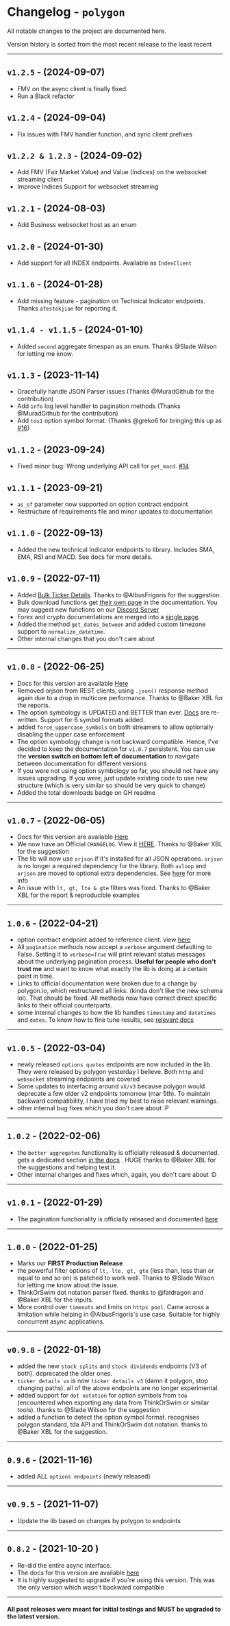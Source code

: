 # Changelog - `polygon`

All notable changes to the project are documented here.

Version history is sorted from the most recent release to the least recent

---

## `v1.2.5` - (2024-09-07)

-  FMV on the async client is finally fixed.
-  Run a Black refactor

## `v1.2.4` - (2024-09-04)

-  Fix issues with FMV handler function, and sync client prefixes

## `v1.2.2 & 1.2.3` - (2024-09-02)

-  Add FMV (Fair Market Value) and Value (Indices) on the websocket streaming client
-  Improve Indices Support for websocket streaming

## `v1.2.1` - (2024-08-03)

-  Add Business websocket host as an enum

## `v1.2.0` - (2024-01-30)

-  Add support for all INDEX endpoints. Available as `IndexClient`

## `v1.1.6` - (2024-01-28)

-  Add missing feature - pagination on Technical Indicator endpoints. Thanks `afestekjian` for reporting it.

## `v1.1.4 - v1.1.5` - (2024-01-10)

-  Added `second` aggregate timespan as an enum. Thanks @Slade Wilson for letting me know.

## `v1.1.3` - (2023-11-14)

-  Gracefully handle JSON Parser issues (Thanks @MuradGithub for the contribution)
-  Add `info` log level handler to pagination methods (Thanks @MuradGithub for the contribution)
-  Add `tos1` option symbol format. (Thanks @greko6 for bringing this up as [#16](https://github.com/pssolanki111/polygon/issues/16))

## `v1.1.2` - (2023-09-24)

-  Fixed minor bug: Wrong underlying API call for `get_macd`. [#14](https://github.com/pssolanki111/polygon/issues/14)

## `v1.1.1` - (2023-09-21)

-  `as_of` parameter now supported on option contract endpoint
-  Restructure of requirements file and minor updates to documentation

## `v1.1.0` - (2022-09-13)

-  Added the new technical Indicator endpoints to library. Includes SMA, EMA, RSI and MACD. See docs for more details.

## `v1.0.9` - (2022-07-11)

- Added [Bulk Ticker Details](https://polygon.readthedocs.io/en/latest/bulk_data_download_functions.html#bulk-ticker-details). Thanks to @AlbusFrigoris for the suggestion.
- Bulk download functions get [their own page](https://polygon.readthedocs.io/en/latest/bulk_data_download_functions.html) in the documentation. You may suggest new functions on our [Discord Server](https://discord.gg/jPkARduU6N)
- Forex and crypto documentations are merged into a [single page](https://polygon.readthedocs.io/en/latest/Forex_Crypto.html).
- Added the method `get_dates_between` and added custom timezone support to `normalize_datetime`.
- Other internal changes that you don't care about

---
## `v1.0.8` - (2022-06-25)

- Docs for this version are available [Here](https://polygon.readthedocs.io/en/1.0.8/)
- Removed orjson from REST clients, using `.json()` response method again due to a drop in multicore performance. 
  Thanks to @Baker XBL for the reports.
- The option symbology is UPDATED and BETTER than ever. [Docs](https://polygon.readthedocs.io/en/latest/Options.html#working-with-option-symbols) are re-written. Support for 6 symbol formats added.
- added `force_uppercase_symbols` on both streamers to allow optionally disabling the upper case enforcement
- The option symbology change is not backward compatible. Hence, I've decided to keep the documentation for `v1.0.7` 
  persistent. You can use the **version switch on bottom left of documentation** to navigate between documentation for different versions
- If you were not using option symbology so far, you should not have any issues upgrading. If you were, just update 
  existing code to use new structure (which is very similar so should be very quick to change)
- Added the total downloads badge on GH readme

---
## `v1.0.7` - (2022-06-05)

- Docs for this version are available [Here](https://polygon.readthedocs.io/en/1.0.7/)
- We now have an Official `CHANGELOG`. View it [HERE](https://github.com/pssolanki111/polygon/blob/main/CHANGELOG.md). 
  Thanks to @Baker XBL for the suggestion
- The lib will now use `orjson` if it's installed for all JSON operations. `orjson` is no longer a required 
   dependency for the library. Both `uvloop` and `orjson` are moved to optional extra dependencies. See [here](https://polygon.readthedocs.io/en/latest/Getting-Started.html#installing-polygon) for 
  more info
- An issue with `lt, gt, lte & gte` filters was fixed. Thanks to @Baker XBL for the report & reproducible examples

---
## `1.0.6` - (2022-04-21)

- option contract endpoint added to reference client. view [here](https://polygon.readthedocs.io/en/latest/References.html#get-option-contract)
- All `pagination` methods now accept a `verbose` argument defaulting to False. Setting it to `verbose=True` will print relevant status messages about
  the underlying pagination process. **Useful for people who don't trust me** and want to know what exactly the lib is 
  doing at a certain point in time. 
- Links to official documentation were broken due to a change by polygon.io, which restructured all links. (kinda don't like the new schema lol). 
  That should be fixed. All methods now have correct direct specific links to their official counterparts.
- some internal changes to how the lib handles `timestamp` and `datetimes` and `dates`. To know how to fine tune results, 
  see [relevant docs](https://polygon.readthedocs.io/en/latest/Getting-Started.html#passing-dates-datetime-values-or-timestamps)

---
## `v1.0.5` - (2022-03-04)

- newly released `options quotes` endpoints are now included in the lib. They were released by polygon yesterday I
  believe. Both `http` and `websocket` streaming endpoints are covered
- Some updates to interfacing around `vX/v3` because polygon would deprecate a few older v2 endpoints tomorrow 
  (mar 5th). To maintain backward compatibility, I have tried my best to raise relevant warnings. 
- other internal bug fixes which you don't care about :P

---
## `1.0.2` - (2022-02-06)

- the `better aggregates` functionality is officially released & documented. gets a dedicated section 
  [in the docs](https://polygon.readthedocs.io/en/latest/Getting-Started.html#better-aggregate-bars-function)
  . HUGE thanks to @Baker XBL for the suggestions and helping test it. 
- Other internal changes and fixes which, again, you don't care about :D

---
## `v1.0.1` - (2022-01-29)

- The pagination functionality is officially released and documented 
  [here](https://polygon.readthedocs.io/en/latest/Getting-Started.html#pagination-support)

---
## `1.0.0` - (2022-01-25)

- Marks our **FIRST Production Release**
- the powerful filter options of `lt, lte, gt, gte` (less than, less than or equal to and so on) is patched to work 
  well. Thanks to @Slade Wilson for letting me know about the issue. 
- ThinkOrSwim dot notation parser fixed. thanks to @fatdragon and @Baker XBL  for the inputs. 
- More control over `timeouts` and limits on `httpx pool`. Came across a limitation while helping in @AlbusFrigoris's 
  use case. Suitable for highly concurrent async applications.  

---
## `v0.9.8` - (2022-01-18)

- added the new `stock splits` and `stock dividends` endpoints (V3 of both). deprecated the older ones. 
- `ticker details vx` is now `ticker details v3` (damn it polygon, stop changing paths). all of the above endpoints are 
  no longer experimental.
- added support for `dot notation` for option symbols from `tda` (encountered when exporting any data from ThinkOrSwim 
  or similar tools). thanks to @Slade Wilson for the suggestion
- added a function to detect the option symbol format. recognises polygon standard, tda API and ThinkOrSwim dot 
  notation. thanks to @Baker XBL for the suggestion.

---
## `0.9.6` - (2021-11-16)

- added ALL `options endpoints` (newly released)

---
## `v0.9.5` - (2021-11-07)

- Update the lib based on changes by polygon to endpoints

---
## `0.8.2` - (2021-10-20 )

- Re-did the entire async interface.
- The docs for this version are available [here](https://polygon.readthedocs.io/en/0.8.2/)
- It is highly suggested to upgrade if you're using this version. This was the only version which wasn't backward 
  compatible

---
#### All past releases were meant for initial testings and MUST be upgraded to the latest version.
